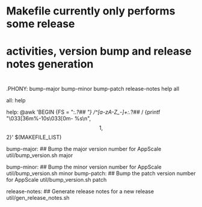 #
# Makefile currently only performs some release
# activities, version bump and release notes generation
#

.PHONY: bump-major bump-minor bump-patch release-notes help all

all: help

help:
	@awk 'BEGIN {FS = ":.*?## "} /^[a-zA-Z_-]+:.*?## / {printf "\033[36m%-10s\033[0m- %s\n", $$1, $$2}' $(MAKEFILE_LIST)

bump-major: ## Bump the major version number for AppScale
	util/bump_version.sh major

bump-minor: ## Bump the minor version number for AppScale
	util/bump_version.sh minor
bump-patch: ## Bump the patch version number for AppScale
	util/bump_version.sh patch

release-notes: ## Generate release notes for a new release
	util/gen_release_notes.sh

